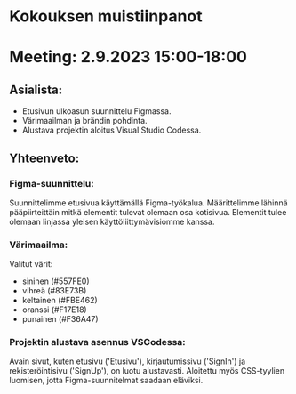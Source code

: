 # Kokouksen muistiinpanot

# Meeting: 2.9.2023 15:00-18:00

## Asialista:
- Etusivun ulkoasun suunnittelu Figmassa.
- Värimaailman ja brändin pohdinta.
- Alustava projektin aloitus Visual Studio Codessa.

## Yhteenveto:

### Figma-suunnittelu:
Suunnittelimme etusivua käyttämällä Figma-työkalua. Määrittelimme lähinnä pääpiirteittäin mitkä elementit tulevat olemaan osa kotisivua. Elementit tulee olemaan linjassa yleisen käyttöliittymävisiomme kanssa.

### Värimaailma:
Valitut värit: 
- sininen (#557FE0)
- vihreä (#83E73B)
- keltainen (#FBE462)
- oranssi (#F17E18)
- punainen (#F36A47)

### Projektin alustava asennus VSCodessa:
Avain sivut, kuten etusivu ('Etusivu'), kirjautumissivu ('SignIn') ja rekisteröintisivu ('SignUp'), on luotu alustavasti. Aloitettu myös CSS-tyylien luomisen, jotta Figma-suunnitelmat saadaan eläviksi.
